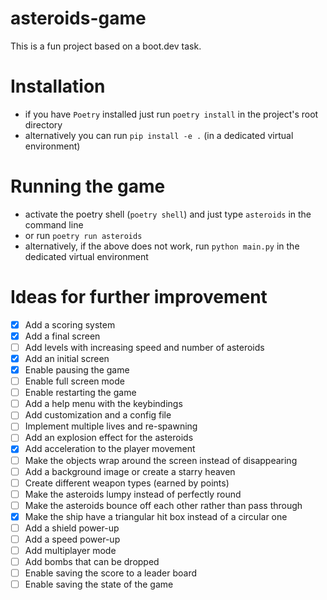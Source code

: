 # asteroids-game
This is a fun project based on a boot.dev task.

# Installation
- if you have `Poetry` installed just run `poetry install` in the project's root directory
- alternatively you can run `pip install -e .` (in a dedicated virtual environment)

# Running the game
- activate the poetry shell (`poetry shell`) and just type `asteroids` in the command line
- or run `poetry run asteroids`
- alternatively, if the above does not work, run `python main.py` in the dedicated virtual
  environment

# Ideas for further improvement

- [x] Add a scoring system
- [x] Add a final screen
- [ ] Add levels with increasing speed and number of asteroids
- [x] Add an initial screen
- [x] Enable pausing the game
- [ ] Enable full screen mode
- [ ] Enable restarting the game
- [ ] Add a help menu with the keybindings
- [ ] Add customization and a config file
- [ ] Implement multiple lives and re-spawning
- [ ] Add an explosion effect for the asteroids
- [x] Add acceleration to the player movement
- [ ] Make the objects wrap around the screen instead of disappearing
- [ ] Add a background image or create a starry heaven
- [ ] Create different weapon types (earned by points)
- [ ] Make the asteroids lumpy instead of perfectly round
- [ ] Make the asteroids bounce off each other rather than pass through
- [x] Make the ship have a triangular hit box instead of a circular one
- [ ] Add a shield power-up
- [ ] Add a speed power-up
- [ ] Add multiplayer mode
- [ ] Add bombs that can be dropped
- [ ] Enable saving the score to a leader board
- [ ] Enable saving the state of the game
